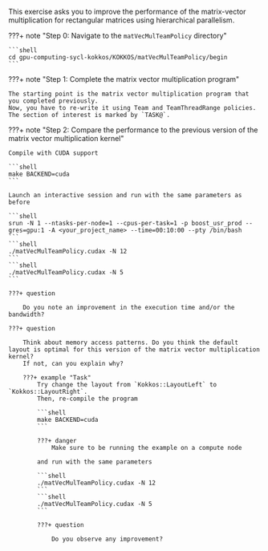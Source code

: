 This exercise asks you to improve the performance of the matrix-vector multiplication for rectangular matrices using hierarchical parallelism.

???+ note "Step 0: Navigate to the `matVecMulTeamPolicy` directory"

    ```shell
    cd gpu-computing-sycl-kokkos/KOKKOS/matVecMulTeamPolicy/begin
    ```

???+ note "Step 1: Complete the matrix vector multiplication program"

    The starting point is the matrix vector multiplication program that you completed previously. 
    Now, you have to re-write it using Team and TeamThreadRange policies. The section of interest is marked by `TASK@`.

???+ note "Step 2: Compare the performance to the previous version of the matrix vector multiplication kernel"

    Compile with CUDA support

    ```shell
    make BACKEND=cuda
    ```

    Launch an interactive session and run with the same parameters as before

    ```shell
    srun -N 1 --ntasks-per-node=1 --cpus-per-task=1 -p boost_usr_prod --gres=gpu:1 -A <your_project_name> --time=00:10:00 --pty /bin/bash
    ```
    ```shell
    ./matVecMulTeamPolicy.cudax -N 12
    ```
    ```shell
    ./matVecMulTeamPolicy.cudax -N 5
    ```

    ???+ question

        Do you note an improvement in the execution time and/or the bandwidth?

    ???+ question

        Think about memory access patterns. Do you think the default layout is optimal for this version of the matrix vector multiplication kernel?
        If not, can you explain why?

        ???+ example "Task"
            Try change the layout from `Kokkos::LayoutLeft` to `Kokkos::LayoutRight`. 
            Then, re-compile the program 
            
            ```shell
            make BACKEND=cuda
            ```

            ???+ danger 
                Make sure to be running the example on a compute node
            
            and run with the same parameters 

            ```shell
            ./matVecMulTeamPolicy.cudax -N 12
            ```
            ```shell
            ./matVecMulTeamPolicy.cudax -N 5
            ```

            ???+ question

                Do you observe any improvement?

        